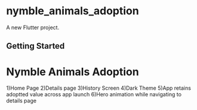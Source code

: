 # nymble_animals_adoption

A new Flutter project.

## Getting Started

# Nymble Animals Adoption


1)Home Page
2)Details page
3)History Screen
4)Dark Theme
5)App retains adoptted value across app launch
6)Hero animation while navigating to details page